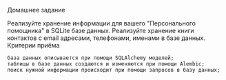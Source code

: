 Домашнее задание

Реализуйте хранение информации для вашего "Персонального помощника" в SQLite базе данных. Реализуйте хранение книги контактов с email адресами, телефонами, именами в базе данных.
Критерии приёма

    база данных описывается при помощи SQLAlchemy моделей;
    таблицы в базе данных создаются и изменяются при помощи Alembic;
    поиск нужной информации происходит при помощи запросов в базу данных;